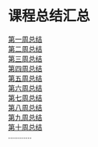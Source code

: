 # 课程总结汇总
[第一周总结](https://github.com/saturn-lab/BDMI-2020A/blob/master/Memos/Study-Memo/12-Day1.md)\
[第二周总结](https://github.com/saturn-lab/BDMI-2020A/blob/master/Memos/Study-Memo/12-Day2.md)\
[第三周总结](https://github.com/saturn-lab/BDMI-2020A/blob/master/Memos/Study-Memo/12-Day3.md)\
[第四周总结](https://github.com/saturn-lab/BDMI-2020A/blob/master/Memos/Study-Memo/12-Day4.md)\
[第五周总结](https://github.com/saturn-lab/BDMI-2020A/blob/master/Memos/Study-Memo/12-Day5.md)\
[第六周总结](https://github.com/saturn-lab/BDMI-2020A/blob/master/Memos/Study-Memo/12-Day6.md)\
[第七周总结](https://github.com/saturn-lab/BDMI-2020A/blob/master/Memos/Study-Memo/12-Day7.md)\
[第八周总结](https://github.com/saturn-lab/BDMI-2020A/blob/master/Memos/Study-Memo/12-Day8.md)\
[第九周总结](https://github.com/saturn-lab/BDMI-2020A/blob/master/Memos/Study-Memo/12-Day9.md)\
[第十周总结](https://github.com/saturn-lab/BDMI-2020A/blob/master/Memos/Study-Memo/12-Day10.md)\
…………
